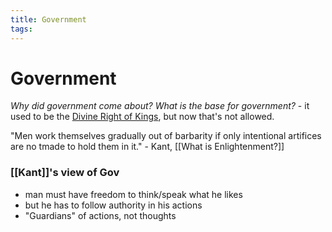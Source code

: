 ```yaml
---
title: Government
tags: 
---
```


# Government

*Why did government come about?*
*What is the base for government?*
	- it used to be the [Divine Right of Kings](Concepts/Divine%20Right%20of%20Kings.md), but now that's not allowed.

"Men work themselves gradually out of barbarity if only intentional artifices are no tmade to hold them in it." - Kant, [[What is Enlightenment?]]

### [[Kant]]'s view of Gov
- man must have freedom to think/speak what he likes
- but he has to follow authority in his actions
- "Guardians" of actions, not thoughts